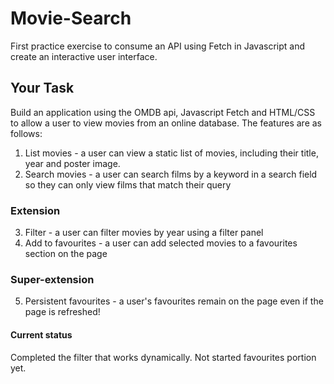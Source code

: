 # Movie-Search
First practice exercise to consume an API using Fetch in Javascript and create an interactive user interface. 

## Your Task
Build an application using the OMDB api, Javascript Fetch and HTML/CSS to allow a user to view movies from an online database. The features are as follows: 
1. List movies - a user can view a static list of movies, including their title, year and poster image.
2. Search movies - a user can search films by a keyword in a search field so they can only view films that match their query

### Extension
3. Filter - a user can filter movies by year using a filter panel
4. Add to favourites - a user can add selected movies to a favourites section on the page
​
### Super-extension
5. Persistent favourites - a user's favourites remain on the page even if the page is refreshed!

#### Current status 
Completed the filter that works dynamically. Not started favourites portion yet. 